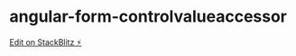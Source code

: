 # angular-form-controlvalueaccessor

[Edit on StackBlitz ⚡️](https://stackblitz.com/edit/angular-form-controlvalueaccessor)